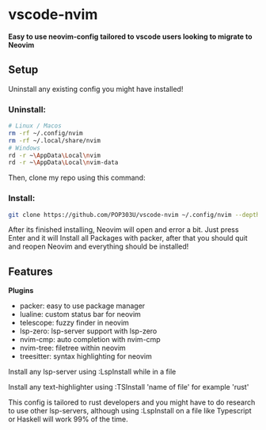 # vscode-nvim

**Easy to use neovim-config tailored to vscode users looking to migrate to Neovim**

## Setup

Uninstall any existing config you might have installed!

### Uninstall:

```bash
# Linux / Macos
rm -rf ~/.config/nvim
rm -rf ~/.local/share/nvim
# Windows
rd -r ~\AppData\Local\nvim
rd -r ~\AppData\Local\nvim-data
```

Then, clone my repo using this command:

### Install:

```bash
git clone https://github.com/POP303U/vscode-nvim ~/.config/nvim --depth 1 && nvim
```

After its finished installing, Neovim will open and error a bit. Just press Enter and it will Install all Packages with packer,
after that you should quit and reopen Neovim and everything should be installed! 

## Features

**Plugins**

+ packer: easy to use package manager
+ lualine: custom status bar for neovim
+ telescope: fuzzy finder in neovim
+ lsp-zero: lsp-server support with lsp-zero
+ nvim-cmp: auto completion with nvim-cmp
+ nvim-tree: filetree within neovim
+ treesitter: syntax highlighting for neovim

Install any lsp-server using :LspInstall while in a file

Install any text-highlighter using :TSInstall 'name of file' for example 'rust'

This config is tailored to rust developers and you might have to do research to use other lsp-servers,
although using :LspInstall on a file like Typescript or Haskell will work 99% of the time.




